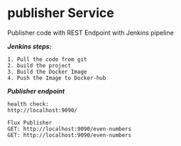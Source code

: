 # publisher Service

Publisher code with REST Endpoint with Jenkins pipeline

***Jenkins steps:***
```
1. Pull the code from git
2. build the project 
3. Build the Docker Image
4. Push the Image to Docker-hub
```

***Publisher endpoint***

```agsl
health check:
http://localhost:9090/

Flux Publisher
GET: http://localhost:9090/even-numbers
GET: http://localhost:9090/even-numbers
```